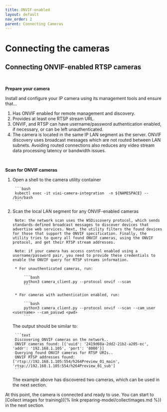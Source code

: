 ```yaml
---
title: ONVIF-enabled
layout: default
nav_order: 2
parent: Connecting Cameras
---
```

# Connecting the cameras

## Connecting ONVIF-enabled RTSP cameras

<br>

__Prepare your camera__

Install and configure your IP camera using its management tools and ensure that...

1. Has ONVIF enabled for remote management and discovery.
2. Provides at least one RTSP stream URL.
3. ONVIF, and RTSP can have username/password authentication enabled, if necessary, or can be left unauthenticated.
4. The camera is located in the same IP LAN segment as the server. ONVIF discovery uses broadcast messages which are not routed between LAN subnets. Avoiding routed connections also reduces any video stream data processing latency or bandwidth issues.

<br>

__Scan for ONVIF cameras__

1. Open a shell to the camera utility container

        ```bash
        kubectl exec -it viai-camera-integration  -n ${NAMESPACE} -- /bin/bash
        ```

2. Scan the local LAN segment for any ONVIF-enabled cameras

        Note: the network scan uses the WSDiscovery protocol, which sends standards-defined broadcast messages to discover devices that advertise web services. Next, the utility filters the found devices for those that support the ONVIF specification. Finally, the utility tries to query all found ONVIF cameras, using the ONVIF protocol, and get their RTSP stream addresses.

        Note: if your camera has access control enabled using a username/password pair, you need to provide these credentials to enable the ONVIF query for RTSP streams information.

        * For unauthenticated cameras, run:

            ```bash
            python3 camera_client.py --protocol onvif --scan
            ```

        * For cameras with authentication enabled, run:

            ```bash
            python3 camera_client.py --protocol onvif --scan --cam_user <username> --cam_passwd <pwd>
            ```

    The output should be similar to:

        ```text
        Discovering ONVIF cameras on the network..
        ONVIF cameras found: [{'uuid': '2419d68a-2dd2-21b2-a205-ec', 'addr': '192.168.1.105', 'port': '8000'}]
        Querying found ONVIF cameras for RTSP URIs..
        ONVIF RTSP addresses found: ['rtsp://192.168.1.105:554/h264Preview_01_main', 'rtsp://192.168.1.105:554/h264Preview_01_sub']
        ```

    The example above has discovered two cameras, which can be used in the next section.

At this point, the camera is connected and ready to use. You can start to [Collect images for training]({% link preparing-model/collectimages.md %}) in the next section.




